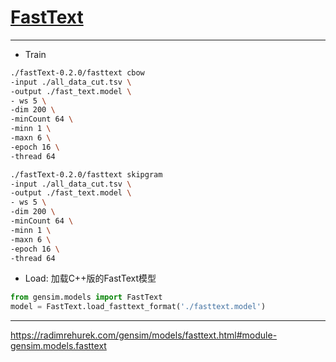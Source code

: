 # [FastText][1]

---
- Train
```bash
./fastText-0.2.0/fasttext cbow
-input ./all_data_cut.tsv \
-output ./fast_text.model \
- ws 5 \
-dim 200 \
-minCount 64 \
-minn 1 \
-maxn 6 \
-epoch 16 \
-thread 64

./fastText-0.2.0/fasttext skipgram
-input ./all_data_cut.tsv \
-output ./fast_text.model \
- ws 5 \
-dim 200 \
-minCount 64 \
-minn 1 \
-maxn 6 \
-epoch 16 \
-thread 64
```
- Load: 加载C++版的FastText模型
```python
from gensim.models import FastText
model = FastText.load_fasttext_format('./fasttext.model')
```

---
[1]: https://github.com/facebookresearch/fastText#building-fasttext-using-make-preferred
https://radimrehurek.com/gensim/models/fasttext.html#module-gensim.models.fasttext
